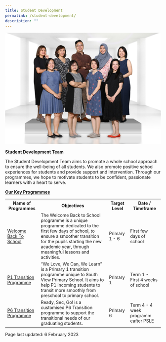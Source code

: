 ```yaml
---
title: Student Development
permalink: /student-development/
description: ""
---
```

<img src="/images/sd1.jpg">
<p><u><strong>Student Development Team</strong></u></p>
<p>The Student Development Team aims to promote a whole school approach to ensure the well-being of all students. We also promote positive school experiences for students and provide support and intervention. Through our programmes, we hope to motivate students to be confident, passionate learners with a heart to serve.</p>
<p><u><strong>Our Key Programmes</strong></u></p>
<table>
	<tbody>
		<tr>
			<th>Name of Programmes</th>
			<th>Objectives</th>
			<th>Target Level</th>
			<th> Date / Timeframe</th>
		</tr>
		<tr>
			<td><p><a href="/student-development/welcome-back-to-school" target="">Welcome Back To School</a></td>
			<td>The Welcome Back to School programme is a unique programme dedicated to the first few days of school, to ensure a smoother transition for the pupils starting the new academic year, through meaningful lessons and activities.</td>
			<td>Primary 1 - 6</td>
			<td>First few days of school</td>
		</tr>
				<tr>
			<td><a href="/student-development/p1-transition-programme" target="">P1 Transition Programme</a></td>
			<td>“We Love, We Can, We Learn” is a Primary 1 transition programme unique to South View Primary School. It aims to help P1 incoming students to transit more smoothly from preschool to primary school.</td>
			<td>Primary 1</td>
			<td> Term 1 - First 4 weeks of school</td>
		</tr>
			<tr>
			<td><a href="/student-development/primary-6-transition-programme-ready-sec-go" target="">P6 Transition Programme</a></td>
			<td>Ready, Sec, Go! is a customised P6 Transition programme to support the transitional needs of our graduating students.</td>
			<td>Primary 6</th>
			<td> Term 4 - 4 week programm eafter PSLE</td>
			</tr>
</tbody>
	</table>
<p>Page last updated: 6 February 2023</p>